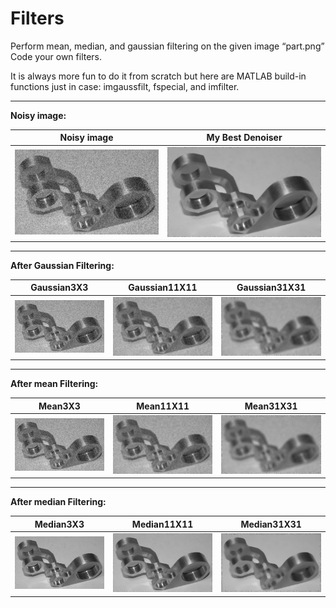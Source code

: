 # Filters
Perform mean, median, and gaussian filtering on the given image “part.png”
Code your own filters.

It is always more fun to do it from scratch but here are MATLAB build-in functions just in case: imgaussfilt, fspecial, and imfilter.

______________________________________________________________________________________________________
**Noisy image:**

| **Noisy image** | **My Best Denoiser**|
| --------------- |:-------------------:|
|![](https://github.com/MehdiSaraeian/MachineVision/blob/master/1.WarmUp/2.Filters/Part.png)|![](https://github.com/MehdiSaraeian/MachineVision/blob/master/1.WarmUp/2.Filters/Filtered(Median11X11).png)|
______________________________________________________________________________________________________
**After Gaussian Filtering:**

| Gaussian3X3 | Gaussian11X11 | Gaussian31X31 |
| ----------- |:-------------:|:-------------:|
|![](https://github.com/MehdiSaraeian/MachineVision/blob/master/1.WarmUp/2.Filters/Filtered(Gaussian3X3).png)|![](https://github.com/MehdiSaraeian/MachineVision/blob/master/1.WarmUp/2.Filters/Filtered(Gaussian11X11).png)|![](https://github.com/MehdiSaraeian/MachineVision/blob/master/1.WarmUp/2.Filters/Filtered(Gaussian31X31).png)|
______________________________________________________________________________________________________
**After mean Filtering:**

| Mean3X3 | Mean11X11 | Mean31X31 |
| ------- |:---------:|:---------:|
|![](https://github.com/MehdiSaraeian/MachineVision/blob/master/1.WarmUp/2.Filters/Filtered(Mean3X3).png)|![](https://github.com/MehdiSaraeian/MachineVision/blob/master/1.WarmUp/2.Filters/Filtered(Mean11X11).png)|![](https://github.com/MehdiSaraeian/MachineVision/blob/master/1.WarmUp/2.Filters/Filtered(Mean31X31).png)|
______________________________________________________________________________________________________
**After median Filtering:**

| Median3X3 | Median11X11 | Median31X31 |
| --------- |:-----------:|:-----------:|
|![](https://github.com/MehdiSaraeian/MachineVision/blob/master/1.WarmUp/2.Filters/Filtered(Median3X3).png)|![](https://github.com/MehdiSaraeian/MachineVision/blob/master/1.WarmUp/2.Filters/Filtered(Median11X11).png)|![](https://github.com/MehdiSaraeian/MachineVision/blob/master/1.WarmUp/2.Filters/Filtered(Median31X31).png)|
